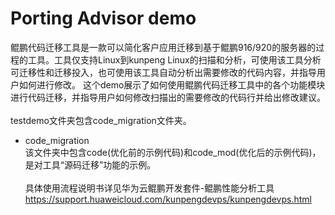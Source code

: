 # Porting Advisor demo
鲲鹏代码迁移工具是一款可以简化客户应用迁移到基于鲲鹏916/920的服务器的过程的工具。工具仅支持Linux到kunpeng Linux的扫描和分析，可使用该工具分析可迁移性和迁移投入，也可使用该工具自动分析出需要修改的代码内容，并指导用户如何进行修改。
这个demo展示了如何使用鲲鹏代码迁移工具中的各个功能模块进行代码迁移，并指导用户如何修改扫描出的需要修改的代码行并给出修改建议。
\
\
testdemo文件夹包含code_migration文件夹。
- code_migration \
  该文件夹中包含code(优化前的示例代码)和code_mod(优化后的示例代码)，是对工具“源码迁移”功能的示例。
\
\
具体使用流程说明书详见华为云鲲鹏开发套件-鲲鹏性能分析工具 https://support.huaweicloud.com/kunpengdevps/kunpengdevps.html
